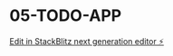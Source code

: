 # 05-TODO-APP

[Edit in StackBlitz next generation editor ⚡️](https://stackblitz.com/~/github.com/rodrigorgv/05-TODO-APP)
